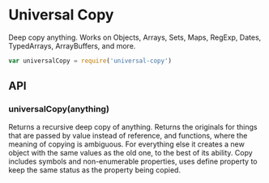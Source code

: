 # Universal Copy

Deep copy anything. Works on Objects, Arrays, Sets, Maps, RegExp, Dates,
TypedArrays, ArrayBuffers, and more.

```javascript
var universalCopy = require('universal-copy')
```

## API

### universalCopy(anything)

Returns a recursive deep copy of anything. Returns the originals for things
that are passed by value instead of reference, and functions, where the meaning
of copying is ambiguous. For everything else it creates a new object with the
same values as the old one, to the best of its ability. Copy includes symbols
and non-enumerable properties, uses define property to keep the same status as
the property being copied.


